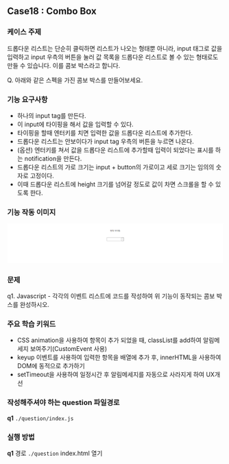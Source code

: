 ## Case18 : Combo Box


### 케이스 주제
드롭다운 리스트는 단순히 클릭하면 리스트가 나오는 형태뿐 아니라, input 태그로 값을 입력하고 input 우측의 버튼을 눌러 값 목록을 드롭다운 리스트로 볼 수 있는 형태로도 만들 수 있습니다. 이를 콤보 박스라고 합니다.

Q. 아래와 같은 스펙을 가진 콤보 박스를 만들어보세요.


### 기능 요구사항
- 하나의 input tag를 만든다.
- 이 input에 타이핑을 해서 값을 입력할 수 있다.
- 타이핑을 할때 엔터키를 치면 입력한 값을 드롭다운 리스트에 추가한다.
- 드롭다운 리스트는 안보이다가 input tag 우측의 버튼을 누르면 나온다.
- (옵션) 엔터키를 쳐서 값을 드롭다운 리스트에 추가할때 입력이 되었다는 표시를 하는 notification을 만든다.
- 드롭다운 리스트의 가로 크기는 input + button의 가로이고 세로 크기는 임의의 숫자로 고정이다.
- 이때 드롭다운 리스트에 height 크기를 넘어갈 정도로 값이 차면 스크롤을 할 수 있도록 한다.


### 기능 작동 이미지
![example_image](./example.gif)


### 문제
q1. Javascript - 각각의 이벤트 리스트에 코드를 작성하여 위 기능이 동작되는 콤보 박스를 완성하시오.


### 주요 학습 키워드
- CSS animation을 사용하여 항목이 추가 되었을 때, classList를 add하여 알림메세지 보여주기(CustomEvent 사용)
- keyup 이벤트를 사용하여 입력한 항목을 배열에 추가 후, innerHTML을 사용하여 DOM에 동적으로 추가하기
- setTimeout을 사용하여 일정시간 후 알림메세지를 자동으로 사라지게 하여 UX개선


### 작성해주셔야 하는 question 파일경로

**q1**
`./question/index.js`


### 실행 방법
**q1**
경로
`./question`
index.html 열기
